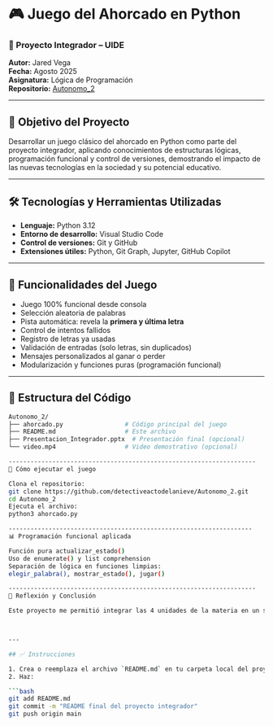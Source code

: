 # 🎮 Juego del Ahorcado en Python

### 📌 Proyecto Integrador – UIDE  
**Autor:** Jared Vega  
**Fecha:** Agosto 2025  
**Asignatura:** Lógica de Programación  
**Repositorio:** [Autonomo_2](https://github.com/detectiveactodelanieve/Autonomo_2)

---

## 🎯 Objetivo del Proyecto

Desarrollar un juego clásico del ahorcado en Python como parte del proyecto integrador, aplicando conocimientos de estructuras lógicas, programación funcional y control de versiones, demostrando el impacto de las nuevas tecnologías en la sociedad y su potencial educativo.

---

## 🛠️ Tecnologías y Herramientas Utilizadas

- **Lenguaje:** Python 3.12  
- **Entorno de desarrollo:** Visual Studio Code  
- **Control de versiones:** Git y GitHub  
- **Extensiones útiles:** Python, Git Graph, Jupyter, GitHub Copilot  

---

## 🧠 Funcionalidades del Juego

- Juego 100% funcional desde consola
- Selección aleatoria de palabras
- Pista automática: revela la **primera y última letra**
- Control de intentos fallidos
- Registro de letras ya usadas
- Validación de entradas (solo letras, sin duplicados)
- Mensajes personalizados al ganar o perder
- Modularización y funciones puras (programación funcional)

---

## 📂 Estructura del Código

```bash
Autonomo_2/
├── ahorcado.py                 # Código principal del juego
├── README.md                   # Este archivo
├── Presentacion_Integrador.pptx  # Presentación final (opcional)
└── video.mp4                   # Video demostrativo (opcional)

--------------------------------------------------------------------
🚀 Cómo ejecutar el juego

Clona el repositorio:
git clone https://github.com/detectiveactodelanieve/Autonomo_2.git
cd Autonomo_2
Ejecuta el archivo:
python3 ahorcado.py

-------------------------------------------------------------------
📊 Programación funcional aplicada

Función pura actualizar_estado()
Uso de enumerate() y list comprehension
Separación de lógica en funciones limpias:
elegir_palabra(), mostrar_estado(), jugar()

--------------------------------------------------------------------
🧩 Reflexión y Conclusión

Este proyecto me permitió integrar las 4 unidades de la materia en un solo producto funcional, aplicando pensamiento lógico, desarrollo colaborativo y programación funcional. Aprendí a utilizar GitHub como una herramienta para compartir proyectos, organizar versiones, y demostrar el impacto real de la programación en la resolución de problemas.



---

## ✅ Instrucciones

1. Crea o reemplaza el archivo `README.md` en tu carpeta local del proyecto.
2. Haz:

```bash
git add README.md
git commit -m "README final del proyecto integrador"
git push origin main

